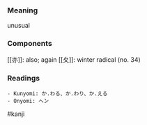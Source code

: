 ### Meaning

unusual

### Components

[[亦]]: also; again [[夂]]: winter radical (no. 34)

### Readings

```
- Kunyomi: か.わる、か.わり、か.える
- Onyomi: ヘン
```

#kanji